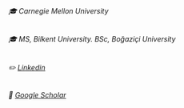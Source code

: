 ###### :mortar_board: Carnegie Mellon University 
###### :mortar_board: MS, Bilkent University. BSc, Boğaziçi University
###### :pencil2: [Linkedin](https://www.linkedin.com/in/gunkaynar/)
###### 🏫 [Google Scholar](https://scholar.google.com/citations?user=yg_fsO0AAAAJ&hl=en)

